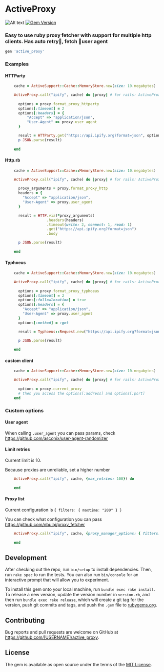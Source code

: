 # ActiveProxy

![Alt text](https://travis-ci.com/sebyx07/active_proxy.svg?branch=master)
[![Gem Version](https://badge.fury.io/rb/active_proxy.svg)](https://badge.fury.io/rb/active_proxy)

### Easy to use ruby proxy fetcher with support for multiple http clients. Has auto retry🚀, fetch 🤖user agent


```ruby
gem 'active_proxy'
```

### Examples

#### HTTParty

```ruby
    cache = ActiveSupport::Cache::MemoryStore.new(size: 10.megabytes)

    ActiveProxy.call("ipify", cache) do |proxy| # for rails: ActiveProxy.call("ipify", Rails.cache) do |proxy|
      
      options = proxy.format_proxy_httparty
      options[:timeout] = 2
      options[:headers] = {
          "Accept" => "application/json",
          "User-Agent" => proxy.user_agent
      }

      result = HTTParty.get("https://api.ipify.org?format=json", options).body
      p JSON.parse(result)
      
    end
```

#### Http.rb

```ruby
    cache = ActiveSupport::Cache::MemoryStore.new(size: 10.megabytes)

    ActiveProxy.call("ipify", cache) do |proxy| # for rails: ActiveProxy.call("ipify", Rails.cache) do |proxy|
      
      proxy_arguments = proxy.format_proxy_http
      headers = {
        "Accept" => "application/json",
        "User-Agent" => proxy.user_agent
      }

      result = HTTP.via(*proxy_arguments)
                   .headers(headers)
                   .timeout(write: 2, connect: 1, read: 1)
                   .get("https://api.ipify.org?format=json")
                   .body

      p JSON.parse(result)      
      
    end
```

#### Typhoeus


```ruby
    cache = ActiveSupport::Cache::MemoryStore.new(size: 10.megabytes)

    ActiveProxy.call("ipify", cache) do |proxy| # for rails: ActiveProxy.call("ipify", Rails.cache) do |proxy|
      
      options = proxy.format_proxy_typhoeus
      options[:timeout] = 2
      options[:followlocation] = true
      options[:headers] = {
        "Accept" => "application/json",
        "User-Agent" => proxy.user_agent
      }
      options[:method] = :get

      result = Typhoeus::Request.new("https://api.ipify.org?format=json", options).run.body

      p JSON.parse(result)     
       
    end
```


#### custom client

```ruby
    cache = ActiveSupport::Cache::MemoryStore.new(size: 10.megabytes)

    ActiveProxy.call("ipify", cache) do |proxy| # for rails: ActiveProxy.call("ipify", Rails.cache) do |proxy|
      
      options = proxy.current_proxy
      # then you access the options[:address] and options[:port]
    end
```


### Custom options

#### User agent

When calling `.user_agent` you can pass params, check https://github.com/asconix/user-agent-randomizer

#### Limit retries

Current limit is 10.

Because proxies are unreliable, set a higher number

```ruby
    ActiveProxy.call("ipify", cache, {max_retries: 100}) do
    
    end
```


#### Proxy list

Current configuration is `{ filters: { maxtime: "200" } }`

You can check what configuration you can pass https://github.com/nbulaj/proxy_fetcher

```ruby
    ActiveProxy.call("ipify", cache, {proxy_manager_options: { filters: { maxtime: "100" } }}) do
    
    end
```


## Development

After checking out the repo, run `bin/setup` to install dependencies. Then, run `rake spec` to run the tests. You can also run `bin/console` for an interactive prompt that will allow you to experiment.

To install this gem onto your local machine, run `bundle exec rake install`. To release a new version, update the version number in `version.rb`, and then run `bundle exec rake release`, which will create a git tag for the version, push git commits and tags, and push the `.gem` file to [rubygems.org](https://rubygems.org).

## Contributing

Bug reports and pull requests are welcome on GitHub at https://github.com/[USERNAME]/active_proxy.

## License

The gem is available as open source under the terms of the [MIT License](https://opensource.org/licenses/MIT).
